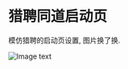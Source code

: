# 猎聘同道启动页
模仿猎聘的启动页设置, 图片换了换.


![Image text](https://github.com/guochaoshun/LiePing/raw/master/%E4%BB%BF%E7%8C%8E%E8%81%98.gif)

